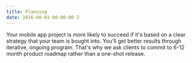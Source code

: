 ```yaml
---
title: Planning
date: 2016-08-01 00:00:00 Z
---
```


Your mobile app project is more likely to succeed if it's based on a clear strategy that your team is bought into. You'll get better results through iterative, ongoing program. That's why we ask clients to commit to 6-12 month product roadmap rather than a one-shot release.